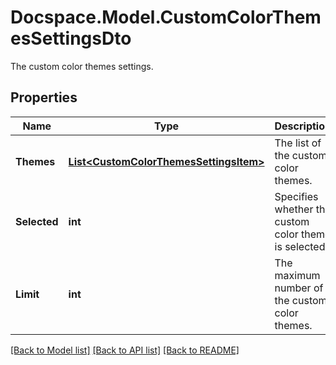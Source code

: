 # Docspace.Model.CustomColorThemesSettingsDto
The custom color themes settings.

## Properties

Name | Type | Description | Notes
------------ | ------------- | ------------- | -------------
**Themes** | [**List&lt;CustomColorThemesSettingsItem&gt;**](CustomColorThemesSettingsItem.md) | The list of the custom color themes. | [optional] 
**Selected** | **int** | Specifies whether the custom color theme is selected. | [optional] 
**Limit** | **int** | The maximum number of the custom color themes. | [optional] 

[[Back to Model list]](../README.md#documentation-for-models) [[Back to API list]](../README.md#documentation-for-api-endpoints) [[Back to README]](../README.md)

